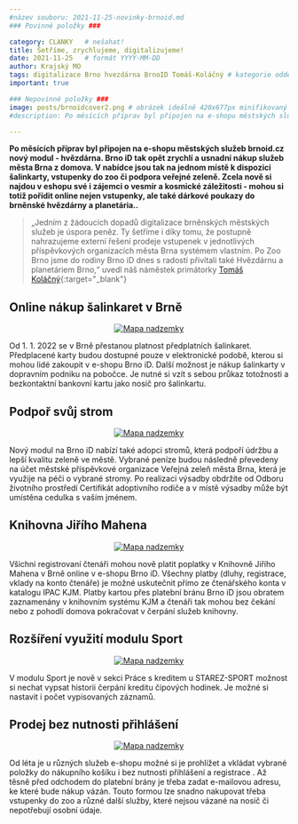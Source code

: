 ```yaml
---
#název souboru: 2021-11-25-novinky-brnoid.md
### Povinné položky ###

category: CLANKY   # nešahat!
title: Šetříme, zrychlujeme, digitalizujeme! 
date: 2021-11-25   # formát YYYY-MM-DD
author: Krajský MO
tags: digitalizace Brno hvezdárna BrnoID Tomáš-Koláčný # kategorie odděleny mezerami, např. volby zemědělství životní-prostředí piráti (viz https://jihomoravsky.pirati.cz/tags/)
important: true

### Nepovinné položky ###
image: posts/brnoidcover2.png # obrázek ideálně 420x677px minifikovaný přes https://tinypng.com/
#description: Po měsících příprav byl připojen na e-shopu městských služeb brnoid.cz nový modul - hvězdárna. Brno iD tak opět zrychlí a usnadní nákup služeb města Brna z domova. V nabídce jsou tak na jednom místě k dispozici šalinkarty, vstupenky do zoo či podpora veřejné zeleně. Zcela nově si najdou v eshopu své i zájemci o vesmír a  kosmické záležitosti -  mohou si totiž pořídit online nejen vstupenky, ale také dárkové poukazy do brněnské hvězdárny a planetária.

---
```

**Po měsících příprav byl připojen na e-shopu městských služeb brnoid.cz nový modul - hvězdárna. Brno iD tak opět zrychlí a usnadní nákup služeb města Brna z domova. V nabídce jsou tak na jednom místě k dispozici šalinkarty, vstupenky do zoo či podpora veřejné zeleně. Zcela nově si najdou v eshopu své i zájemci o vesmír a  kosmické záležitosti -  mohou si totiž pořídit online nejen vstupenky, ale také dárkové poukazy do brněnské hvězdárny a planetária..** 

> „Jedním z žádoucích dopadů digitalizace brněnských městských služeb je úspora peněz. Ty šetříme i díky tomu, že postupně nahrazujeme externí řešení prodeje vstupenek v jednotlivých příspěvkových organizacích města Brna systémem vlastním. Po Zoo Brno jsme do rodiny Brno iD dnes s radostí přivítali také Hvězdárnu a planetáriem Brno,“ uvedl náš náměstek primátorky [Tomáš Koláčný](https://jihomoravsky.pirati.cz/lide/tomas-kolacny/){:target="_blank"}

## Online nákup šalinkaret v Brně
<div style="text-align:center"><a href="https://a.pirati.cz/jihomoravsky/img/posts/brnoidsalina.png" target="_blank">
<img src="https://a.pirati.cz/jihomoravsky/img/posts/brnoidsalina.png" alt="Mapa nadzemky">

</a></div>

Od 1. 1. 2022 se v Brně přestanou platnost předplatních šalinkaret. Předplacené karty budou dostupné pouze v elektronické podobě, kterou si mohou lidé zakoupit v e-shopu Brno iD. Další možnost je nákup  šalinkarty v dopravním podniku na pobočce. Je nutné si vzít s sebou průkaz totožnosti a bezkontaktní bankovní kartu jako nosič pro šalinkartu. 

## Podpoř svůj strom
<div style="text-align:center"><a href="https://a.pirati.cz/jihomoravsky/img/posts/brnoidstrom.png" target="_blank">
<img src="https://a.pirati.cz/jihomoravsky/img/posts/brnoidstrom.png" alt="Mapa nadzemky">

</a></div>

Nový modul na Brno iD nabízí také adopci stromů, která podpoří údržbu a lepší kvalitu zeleně ve městě. Vybrané peníze budou následně převedeny na účet městské příspěvkové organizace Veřejná zeleň města Brna, která je využije na péči o vybrané stromy. Po realizaci výsadby obdržíte od Odboru životního prostředí Certifikát adoptivního rodiče a v místě výsadby může být umístěna cedulka s vaším jménem. 


## Knihovna Jiřího Mahena
<div style="text-align:center"><a href="https://a.pirati.cz/jihomoravsky/img/posts/brnoidknihovna.png" target="_blank">
<img src="https://a.pirati.cz/jihomoravsky/img/posts/brnoidknihovna.png" alt="Mapa nadzemky">

</a></div>

Všichni registrovaní čtenáři mohou nově platit poplatky v Knihovně Jiřího Mahena v Brně online v e-shopu Brno iD. Všechny platby (dluhy, registrace, vklady na konto čtenáře) je možné uskutečnit přímo ze čtenářského konta v katalogu IPAC KJM. Platby kartou přes platební bránu Brno iD jsou obratem zaznamenány v knihovním systému KJM a čtenáři tak mohou bez čekání nebo z pohodlí domova pokračovat v čerpání služeb knihovny. 

## Rozšíření využití modulu Sport
<div style="text-align:center"><a href="https://a.pirati.cz/jihomoravsky/img/posts/brnoidsport.png" target="_blank">
<img src="https://a.pirati.cz/jihomoravsky/img/posts/brnoidsport.png" alt="Mapa nadzemky">

</a></div>

V modulu Sport je nově v sekci Práce s kreditem u STAREZ-SPORT možnost si nechat vypsat historii čerpání kreditu čipových hodinek. Je možné si nastavit i počet vypisovaných záznamů.

## Prodej bez nutnosti přihlášení
<div style="text-align:center"><a href="https://a.pirati.cz/jihomoravsky/img/posts/brnoidposledni2.png" target="_blank">
<img src="https://a.pirati.cz/jihomoravsky/img/posts/brnoidposledni2.png" alt="Mapa nadzemky">

</a></div>

Od léta je u různých služeb e-shopu možné si je prohlížet a vkládat vybrané položky do nákupního košíku i bez nutnosti přihlášení a registrace . Až těsně před odchodem do platební brány je třeba zadat e-mailovou adresu, ke které bude nákup vázán. Touto formou lze snadno nakupovat třeba vstupenky do zoo a různé další služby, které nejsou vázané na nosič či nepotřebují osobní údaje.


